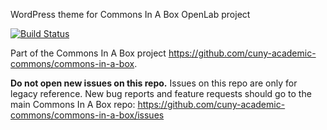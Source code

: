 WordPress theme for Commons In A Box OpenLab project

[![Build Status](https://travis-ci.org/cuny-academic-commons/openlab-theme.svg?branch=1.1.x)](https://travis-ci.org/cuny-academic-commons/openlab-theme)

Part of the Commons In A Box project https://github.com/cuny-academic-commons/commons-in-a-box.

**Do not open new issues on this repo.** Issues on this repo are only for legacy reference. New bug reports and feature requests should go to the main Commons In A Box repo: https://github.com/cuny-academic-commons/commons-in-a-box/issues
